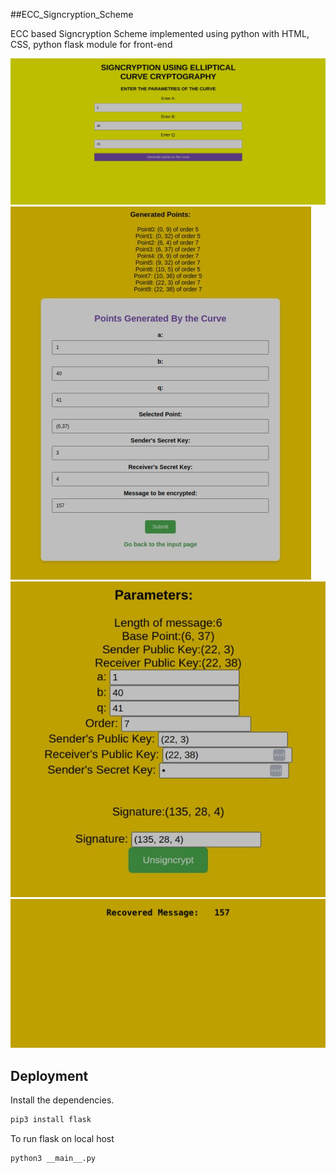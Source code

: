 ##ECC_Signcryption_Scheme

ECC based Signcryption Scheme implemented using python with HTML, CSS, python flask module for front-end

![Home Page](https://github.com/mukesher4/ECC-Signcryption-Scheme/blob/main/Example/home_screen.jpeg?raw=True)
![Sender End](https://github.com/mukesher4/ECC-Signcryption-Scheme/blob/main/Example/2.jpeg?raw=True)
![Receiver End](https://github.com/mukesher4/ECC-Signcryption-Scheme/blob/main/Example/3.jpeg?raw=True)
![Result Page](https://github.com/mukesher4/ECC-Signcryption-Scheme/blob/main/Example/fin.jpeg?raw=True)

## Deployment
Install the dependencies.

```sh
pip3 install flask
```

To run flask on local host

```sh
python3 __main__.py
```

